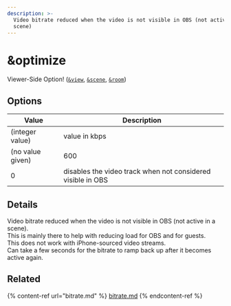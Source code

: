 ```yaml
---
description: >-
  Video bitrate reduced when the video is not visible in OBS (not active in a
  scene)
---
```


# \&optimize

Viewer-Side Option! ([`&view`](view.md), [`&scene`](scene.md), [`&room`](../../general-settings/room.md))

## Options

| Value            | Description                                                 |
| ---------------- | ----------------------------------------------------------- |
| (integer value)  | value in kbps                                               |
| (no value given) | 600                                                         |
| 0                | disables the video track when not considered visible in OBS |

## Details

Video bitrate reduced when the video is not visible in OBS (not active in a scene).\
This is mainly there to help with reducing load for OBS and for guests.\
This does not work with iPhone-sourced video streams.\
Can take a few seconds for the bitrate to ramp back up after it becomes active again.

## Related

{% content-ref url="bitrate.md" %}
[bitrate.md](bitrate.md)
{% endcontent-ref %}
